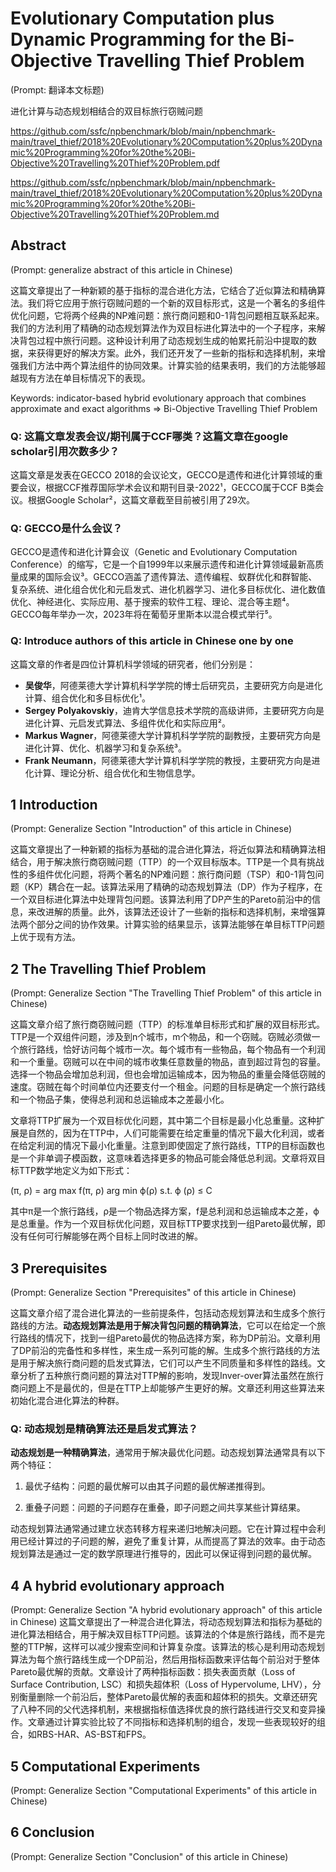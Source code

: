 # Evolutionary Computation plus Dynamic Programming for the Bi-Objective Travelling Thief Problem

(Prompt: 翻译本文标题)

进化计算与动态规划相结合的双目标旅行窃贼问题

https://github.com/ssfc/npbenchmark/blob/main/npbenchmark-main/travel_thief/2018%20Evolutionary%20Computation%20plus%20Dynamic%20Programming%20for%20the%20Bi-Objective%20Travelling%20Thief%20Problem.pdf

https://github.com/ssfc/npbenchmark/blob/main/npbenchmark-main/travel_thief/2018%20Evolutionary%20Computation%20plus%20Dynamic%20Programming%20for%20the%20Bi-Objective%20Travelling%20Thief%20Problem.md

## Abstract

(Prompt: generalize abstract of this article in Chinese)

这篇文章提出了一种新颖的基于指标的混合进化方法，它结合了近似算法和精确算法。我们将它应用于旅行窃贼问题的一个新的双目标形式，这是一个著名的多组件优化问题，它将两个经典的NP难问题：旅行商问题和0-1背包问题相互联系起来。我们的方法利用了精确的动态规划算法作为双目标进化算法中的一个子程序，来解决背包过程中旅行问题。这种设计利用了动态规划生成的帕累托前沿中提取的数据，来获得更好的解决方案。此外，我们还开发了一些新的指标和选择机制，来增强我们方法中两个算法组件的协同效果。计算实验的结果表明，我们的方法能够超越现有方法在单目标情况下的表现。

Keywords: indicator-based hybrid evolutionary approach that combines approximate and exact algorithms => Bi-Objective Travelling Thief Problem

### Q: 这篇文章发表会议/期刊属于CCF哪类？这篇文章在google scholar引用次数多少？

这篇文章是发表在GECCO 2018的会议论文，GECCO是遗传和进化计算领域的重要会议，根据CCF推荐国际学术会议和期刊目录-2022¹，GECCO属于CCF B类会议。根据Google Scholar²，这篇文章截至目前被引用了29次。

### Q: GECCO是什么会议？

GECCO是遗传和进化计算会议（Genetic and Evolutionary Computation Conference）的缩写，它是一个自1999年以来展示遗传和进化计算领域最新高质量成果的国际会议³。GECCO涵盖了遗传算法、遗传编程、蚁群优化和群智能、复杂系统、进化组合优化和元启发式、进化机器学习、进化多目标优化、进化数值优化、神经进化、实际应用、基于搜索的软件工程、理论、混合等主题⁴。GECCO每年举办一次，2023年将在葡萄牙里斯本以混合模式举行⁵。

### Q: Introduce authors of this article in Chinese one by one

这篇文章的作者是四位计算机科学领域的研究者，他们分别是：

- **吴俊华**，阿德莱德大学计算机科学学院的博士后研究员，主要研究方向是进化计算、组合优化和多目标优化¹。
- **Sergey Polyakovskiy**，迪肯大学信息技术学院的高级讲师，主要研究方向是进化计算、元启发式算法、多组件优化和实际应用²。
- **Markus Wagner**，阿德莱德大学计算机科学学院的副教授，主要研究方向是进化计算、优化、机器学习和复杂系统³。
- **Frank Neumann**，阿德莱德大学计算机科学学院的教授，主要研究方向是进化计算、理论分析、组合优化和生物信息学。

## 1 Introduction

(Prompt: Generalize Section "Introduction" of this article in Chinese)

这篇文章提出了一种新颖的指标为基础的混合进化算法，将近似算法和精确算法相结合，用于解决旅行商窃贼问题（TTP）的一个双目标版本。TTP是一个具有挑战性的多组件优化问题，将两个著名的NP难问题：旅行商问题（TSP）和0-1背包问题（KP）耦合在一起。该算法采用了精确的动态规划算法（DP）作为子程序，在一个双目标进化算法中处理背包问题。该算法利用了DP产生的Pareto前沿中的信息，来改进解的质量。此外，该算法还设计了一些新的指标和选择机制，来增强算法两个部分之间的协作效果。计算实验的结果显示，该算法能够在单目标TTP问题上优于现有方法。

## 2 The Travelling Thief Problem

(Prompt: Generalize Section "The Travelling Thief Problem" of this article in Chinese)

这篇文章介绍了旅行商窃贼问题（TTP）的标准单目标形式和扩展的双目标形式。TTP是一个双组件问题，涉及到n个城市，m个物品，和一个窃贼。窃贼必须做一个旅行路线，恰好访问每个城市一次。每个城市有一些物品，每个物品有一个利润和一个重量。窃贼可以在中间的城市收集任意数量的物品，直到超过背包的容量。选择一个物品会增加总利润，但也会增加运输成本，因为物品的重量会降低窃贼的速度。窃贼在每个时间单位内还要支付一个租金。问题的目标是确定一个旅行路线和一个物品子集，使得总利润和总运输成本之差最小化。

文章将TTP扩展为一个双目标优化问题，其中第二个目标是最小化总重量。这种扩展是自然的，因为在TTP中，人们可能需要在给定重量的情况下最大化利润，或者在给定利润的情况下最小化重量。注意到即使固定了旅行路线，TTP的目标函数也是一个非单调子模函数，这意味着选择更多的物品可能会降低总利润。文章将双目标TTP数学地定义为如下形式：

(π, ρ) =
arg max f(π, ρ)
arg min ϕ(ρ)
s.t. ϕ (ρ) ≤ C

其中π是一个旅行路线，ρ是一个物品选择方案，f是总利润和总运输成本之差，ϕ是总重量。作为一个双目标优化问题，双目标TTP要求找到一组Pareto最优解，即没有任何可行解能够在两个目标上同时改进的解。

## 3 Prerequisites

(Prompt: Generalize Section "Prerequisites" of this article in Chinese)

这篇文章介绍了混合进化算法的一些前提条件，包括动态规划算法和生成多个旅行路线的方法。**动态规划算法是用于解决背包问题的精确算法**，它可以在给定一个旅行路线的情况下，找到一组Pareto最优的物品选择方案，称为DP前沿。文章利用了DP前沿的完备性和多样性，来生成一系列可能的解。生成多个旅行路线的方法是用于解决旅行商问题的启发式算法，它们可以产生不同质量和多样性的路线。文章分析了五种旅行商问题的算法对TTP解的影响，发现Inver-over算法虽然在旅行商问题上不是最优的，但是在TTP上却能够产生更好的解。文章还利用这些算法来初始化混合进化算法的种群。

### Q: 动态规划是精确算法还是启发式算法？

**动态规划是一种精确算法**，通常用于解决最优化问题。动态规划算法通常具有以下两个特征：

1. 最优子结构：问题的最优解可以由其子问题的最优解递推得到。

2. 重叠子问题：问题的子问题存在重叠，即子问题之间共享某些计算结果。

动态规划算法通常通过建立状态转移方程来递归地解决问题。它在计算过程中会利用已经计算过的子问题的解，避免了重复计算，从而提高了算法的效率。由于动态规划算法是通过一定的数学原理进行推导的，因此可以保证得到问题的最优解。

## 4 A hybrid evolutionary approach

(Prompt: Generalize Section "A hybrid evolutionary approach" of this article in Chinese)
这篇文章提出了一种混合进化算法，将动态规划算法和指标为基础的进化算法相结合，用于解决双目标TTP问题。该算法的个体是旅行路线，而不是完整的TTP解，这样可以减少搜索空间和计算复杂度。该算法的核心是利用动态规划算法为每个旅行路线生成一个DP前沿，然后用指标函数来评估每个前沿对于整体Pareto最优解的贡献。文章设计了两种指标函数：损失表面贡献（Loss of Surface Contribution, LSC）和损失超体积（Loss of Hypervolume, LHV），分别衡量删除一个前沿后，整体Pareto最优解的表面和超体积的损失。文章还研究了八种不同的父代选择机制，来根据指标值选择优良的旅行路线进行交叉和变异操作。文章通过计算实验比较了不同指标和选择机制的组合，发现一些表现较好的组合，如RBS-HAR、AS-BST和FPS。

## 5 Computational Experiments

(Prompt: Generalize Section "Computational Experiments" of this article in Chinese)

## 6 Conclusion

(Prompt: Generalize Section "Conclusion" of this article in Chinese)